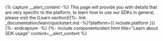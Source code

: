 {% capture __alert_content -%}
This page will provide you with details that are very specific to the platform, to learn how to use our 
SDKs in general, please visit the [Learn section]({%- link _documentation/learn/quickstart.md -%}?platform={{ include.platform }})
{%- endcapture -%}
{%- include components/alert.html
  title="Learn about SDK usage"
  content=__alert_content
%}
